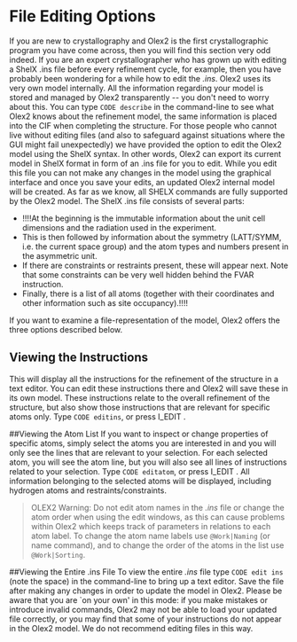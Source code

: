 # File Editing Options

If you are new to crystallography and Olex2 is the first crystallographic program you have come across, then you will find this section very odd indeed. If you are an expert crystallographer who has grown up with editing a ShelX .ins file before every refinement cycle, for example, then you have probably been wondering for a while how to edit the *.ins*.
Olex2 uses its very own model internally. All the information regarding your model is stored and managed by Olex2 transparently -- you don't need to worry about this. You can type `CODE describe` in the command-line to see what Olex2 knows about the refinement model, the same information is placed into the CIF when completing the structure. 
For those people who cannot live without editing files (and also to safeguard against situations where the GUI might fail unexpectedly) we have provided the option to edit the Olex2 model using the ShelX syntax. In other words, Olex2 can export its current model in ShelX format in form of an .ins file for you to edit. While you edit this file you can not make any changes in the model using the graphical interface and once you save your edits, an updated Olex2 internal model will be created. As far as we know, all SHELX commands are fully supported by the Olex2 model.
The ShelX .ins file consists of several parts:

- !!!!At the beginning is the immutable information about the unit cell dimensions and the radiation used in the experiment.
- This is then followed by information about the symmetry (LATT/SYMM, i.e. the current space group) and the atom types and numbers present in the asymmetric unit.
- If there are constraints or restraints present, these will appear next. Note that some constraints can be very well hidden behind the FVAR instruction.
- Finally, there is a list of all atoms (together with their coordinates and other information such as site occupancy).!!!!

If you want to examine a file-representation of the model, Olex2 offers the three options described below.

## Viewing the Instructions
This will display all the instructions for the refinement of the structure in a text editor. You can edit these instructions there and Olex2 will save these in its own model. These instructions relate to the overall refinement of the structure, but also show those instructions that are relevant for specific atoms only. Type `CODE editins`, or press I_EDIT .

##Viewing the Atom List
If you want to inspect or change properties of specific atoms, simply select the atoms you are interested in and you will only see the lines that are relevant to your selection. For each selected atom, you will see the atom line, but you will also see all lines of instructions related to your selection. Type `CODE editatom`, or press I_EDIT . All information belonging to the selected atoms will be displayed, including hydrogen atoms and restraints/constraints.

>OLEX2 Warning: Do not edit atom names in the *.ins* file or change the atom order when using the edit windows, as this can cause problems within Olex2 which keeps track of parameters in relations to each atom label. To change the atom name labels use `@Work|Naming` (or name command), and to change the order of the atoms in the list use `@Work|Sorting`.

##Viewing the Entire .ins File
To view the entire *.ins* file type `CODE edit ins` (note the space) in the command-line to bring up a text editor. Save the file after making any changes in order to update the model in Olex2. Please be aware that you are `on your own' in this mode: if you make mistakes or introduce invalid commands, Olex2 may not be able to load your updated file correctly, or you may find that some of your instructions do not appear in the Olex2 model. We do not recommend editing files in this way.
